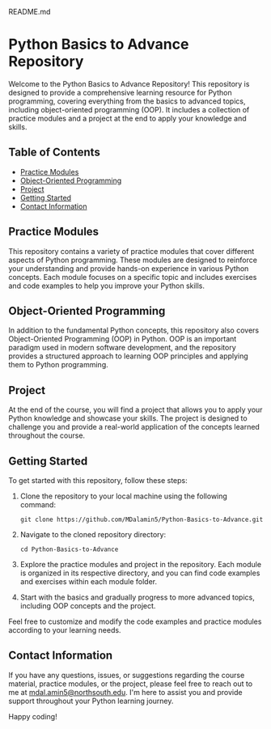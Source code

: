 README.md

# Python Basics to Advance Repository

Welcome to the Python Basics to Advance Repository! This repository is designed to provide a comprehensive learning resource for Python programming, covering everything from the basics to advanced topics, including object-oriented programming (OOP). It includes a collection of practice modules and a project at the end to apply your knowledge and skills.

## Table of Contents
- [Practice Modules](#practice-modules)
- [Object-Oriented Programming](#object-oriented-programming)
- [Project](#project)
- [Getting Started](#getting-started)
- [Contact Information](#contact-information)

## Practice Modules
This repository contains a variety of practice modules that cover different aspects of Python programming. These modules are designed to reinforce your understanding and provide hands-on experience in various Python concepts. Each module focuses on a specific topic and includes exercises and code examples to help you improve your Python skills.

## Object-Oriented Programming
In addition to the fundamental Python concepts, this repository also covers Object-Oriented Programming (OOP) in Python. OOP is an important paradigm used in modern software development, and the repository provides a structured approach to learning OOP principles and applying them to Python programming.

## Project
At the end of the course, you will find a project that allows you to apply your Python knowledge and showcase your skills. The project is designed to challenge you and provide a real-world application of the concepts learned throughout the course.

## Getting Started
To get started with this repository, follow these steps:

1. Clone the repository to your local machine using the following command:
   ```
   git clone https://github.com/MDalamin5/Python-Basics-to-Advance.git
   ```

2. Navigate to the cloned repository directory:
   ```
   cd Python-Basics-to-Advance
   ```

3. Explore the practice modules and project in the repository. Each module is organized in its respective directory, and you can find code examples and exercises within each module folder.

4. Start with the basics and gradually progress to more advanced topics, including OOP concepts and the project.

Feel free to customize and modify the code examples and practice modules according to your learning needs.

## Contact Information
If you have any questions, issues, or suggestions regarding the course material, practice modules, or the project, please feel free to reach out to me at mdal.amin5@northsouth.edu. I'm here to assist you and provide support throughout your Python learning journey.

Happy coding!

[//]: # (Add any other relevant information or badges related to the project)
